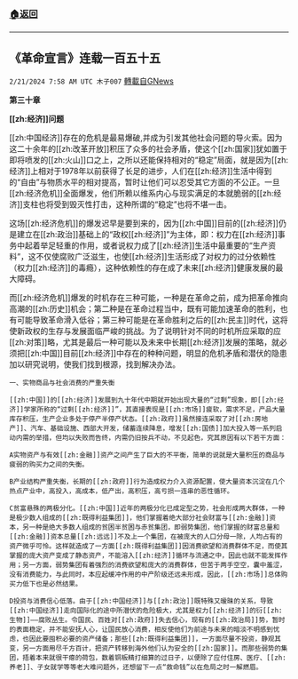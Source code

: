 ###  [:house:返回](README.md)
---


## 《革命宣言》连载一百五十五
`2/21/2024 7:58 AM UTC 木子007` [轉載自GNews](https://gnews.org/articles/2328204)

  **第三十章**

  **[[zh:经济]]问题**

[[zh:中国经济]]存在的危机是最易爆破,并成为引发其他社会问题的导火索。因为这二十余年的[[zh:改革开放]]积压了众多的社会矛盾，使这个[[zh:国家]]犹如置于即将喷发的[[zh:火山]]口之上，之所以还能保持相对的“稳定”局面，就是因为[[zh:经济]]上相对于1978年以前获得了长足的进步，人们在[[zh:经济]]生活中得到的“自由”与物质水平的相对提高，暂时让他们可以忍受其它方面的不公正。一旦[[zh:经济危机]]全面爆发，他们所赖以维系内心与现实满足的本就脆弱的[[zh:经济]]支柱也将受到毁灭性打击，这种所谓的“稳定”也将不堪一击。

这场[[zh:经济危机]]的爆发迟早是要到来的，因为[[zh:中国]]目前的[[zh:经济]]仍是建立在[[zh:政治]]基础上的“政权[[zh:经济]]”为主体，即：权力在[[zh:经济]]事务中起着举足轻重的作用，或者说权力成了[[zh:经济]]生活中最重要的“生产资料”，这不仅使腐败广泛滋生，也使[[zh:经济]]生活形成了对权力的过分依赖性（权力[[zh:经济]]的毒瘾），这种依赖性的存在成了未来[[zh:经济]]健康发展的最大障碍。

而[[zh:经济危机]]爆发的时机存在三种可能，一种是在革命之前，成为把革命推向高潮的[[zh:历史]]机会；第二种是在革命过程当中，既有可能加速革命的胜利，也有可能导致革命滑入低谷；第三种可能是在革命胜利之后的[[zh:民主]]时代，这将使新政权的生存与发展面临严峻的挑战。为了说明针对不同的时机所应采取的应[[zh:对策]]略，尤其是最后一种可能以及未来中长期[[zh:经济]]发展的策略，就必须把[[zh:中国]]目前[[zh:经济]]中存在的种种问题，明显的危机矛盾和潜伏的隐患加以研究说明，使我们找到根源，找到解决办法。

    一、实物商品与社会消费的严重失衡

    [[zh:中国]]的[[zh:经济]]发展到九十年代中期就开始出现大量的“过剩”现象，即[[zh:经济]]学家所称的“过剩[[zh:经济]]”，其直接表现是[[zh:市场]]疲软，需求不足，产品大量库存积压，生产企业多处于停产半停产状态。[[zh:政府]]虽然接连采取了对[[zh:房地产]]、汽车、基础设施、西部大开发，储蓄连续降息，增发[[zh:国债]]加大投入等一系列启动内需的举措，但均以失败而告终，内需仍旧按兵不动，不见起色，究其原因有以下若干方面：

    A实物资产与有效[[zh:金融]]资产之间产生了巨大的不平衡，简单的说就是大量积压的商品与疲弱的购买力之间的失衡。

    B产业结构严重失衡，长期的[[zh:政府]]行为造成权力介入资源配置，使大量资本沉淀在几个热点产业中，高投入，高成本，低产出，高积压，高亏损一连串的恶性循环。

    C贫富悬殊的两极分化。[[zh:中国]]近年的两极分化已成定型之势，社会形成两大群体，一种是极少数人组成的[[zh:既得利益集团]]，他们掌握着绝大部分社会财富与[[zh:金融]]资本，另一种是绝大多数人组成的贫困半贫困与赤贫集团，即弱势集团，他们掌握的财富总量和[[zh:金融]]资本总量[[zh:远远]]不及上一个集团，在被庞大的人口分母一除，人均占有的资产微乎可怜。这样就造成了一方面[[zh:既得利益集团]]因消费欲望和消费群体不足，而使其掌握的庞大资产变成了静态资产，不能溶入[[zh:经济]]循环与流通之中，因此也就不能发挥作用；另一方面，弱势集团有着强烈的消费欲望和庞大的消费群体，但苦于两手空空，囊中羞涩，没有消费能力，与此同时，本应起缓冲作用的中产阶级还远未形成，因此，[[zh:市场]]总体购买力低下也是必然结果。

    D投资与消费信心低落。由于[[zh:中国经济]]与[[zh:政治]]既特殊又暧昧的关系，导致[[zh:中国经济]]走向国际化的途中所潜伏的危险极大，尤其是权力[[zh:经济]]的衍[[zh:生物]]——腐败丛生。令国民、百姓对[[zh:政府]]失去信心，现有的[[zh:政治局]]势，暂时的表面稳定，并不能安抚人心，让国民放心消费，相反使他们为前途与未来的暗淡不明感到忧虑，也因此要囤积必要的资产储备；那些[[zh:既得利益集团]]，一方面尽量不投资，静观其变，另一方面用尽千方百计，把资产转移到海外他们认为安全的[[zh:国家]]。而那些弱势的集团，捂着本来就很干瘪的荷包，数着铜板精打细算的过日子，以便除了应付住房、医疗、[[zh:养老]]、子女就学等等老大难问题外，还想留下一点“救命钱”以在危局之时一解燃眉。
